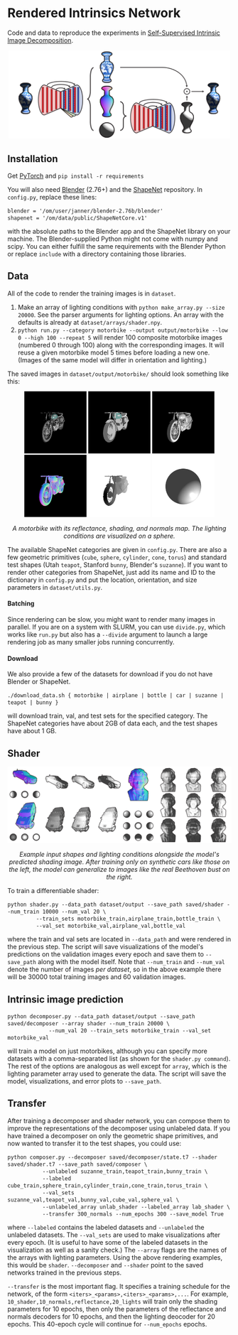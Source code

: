 # Rendered Intrinsics Network
Code and data to reproduce the experiments in [Self-Supervised Intrinsic Image Decomposition](http://people.csail.mit.edu/janner/papers/intrinsic_nips_2017.pdf).

<p align="center">
    <img src='git/figures/intrinsic.png' width='500'/>
</p>

## Installation
Get [PyTorch](http://pytorch.org/) and `pip install -r requirements`

You will also need [Blender](https://www.blender.org/) (2.76+) and the [ShapeNet](https://www.shapenet.org/) repository. In `config.py`, replace these lines:
```
blender = '/om/user/janner/blender-2.76b/blender'
shapenet = '/om/data/public/ShapeNetCore.v1'
```
with the absolute paths to the Blender app and the ShapeNet library on your machine. The Blender-supplied Python might not come with numpy and scipy. You can either fulfill the same requirements with the Blender Python or replace `include` with a directory containing those libraries. 

## Data

All of the code to render the training images is in `dataset`. 
1. Make an array of lighting conditions with `python make_array.py --size 20000`. See the parser arguments for lighting options. An array with the defaults is already at `dataset/arrays/shader.npy`.
2. `python run.py --category motorbike --output output/motorbike --low 0 --high 100 --repeat 5` will render 100 composite motorbike images (numbered 0 through 100) along with the corresponding images. It will reuse a given motorbike model 5 times before loading a new one. (Images of the same model will differ in orientation and lighting.) 

The saved images in `dataset/output/motorbike/` should look something like this:

<p align="center">
    <img src='git/shapenet/96_composite.png' width='140'/>
    <img src='git/shapenet/96_albedo.png' width='140'/>
    <img src='git/shapenet/96_shading.png' width='140'/>
    <img src='git/shapenet/96_normals.png' width='140'/>
    <img src='git/shapenet/96_depth.png' width='140'/>
    <img src='git/shapenet/96_lights.png' width='140'/> 
</p>
<p align="center">
    <em> A motorbike with its reflectance, shading, and normals map. The lighting conditions are visualized on a sphere.</em>
</p>

The available ShapeNet categories are given in `config.py`. There are also a few geometric primitives (`cube`, `sphere`, `cylinder`, `cone`, `torus`) and standard test shapes (Utah `teapot`, Stanford `bunny`, Blender's `suzanne`). If you want to render other categories from ShapeNet, just add its name and ID to the dictionary in `config.py` and put the location, orientation, and size parameters in `dataset/utils.py`.

#### Batching
Since rendering can be slow, you might want to render many images in parallel. If you are on a system with SLURM, you can use `divide.py`, which works like `run.py` but also has a `--divide` argument to launch a large rendering job as many smaller jobs running concurrently.

#### Download
We also provide a few of the datasets for download if you do not have Blender or ShapeNet. 
```
./download_data.sh { motorbike | airplane | bottle | car | suzanne | teapot | bunny }
``` 
will download train, val, and test sets for the specified category. The ShapeNet categories have about 2GB of data each, and the test shapes have about 1 GB. 

## Shader

<p align="center">
    <img src='git/figures/shader.png' width='750'/>
</p>
<p align="center">
    <em> Example input shapes and lighting conditions alongside the model's predicted shading image. After training only on synthetic cars like those on the left, the model can generalize to images like the real Beethoven bust on the right.</em>
</p>

To train a differentiable shader:
```
python shader.py --data_path dataset/output --save_path saved/shader --num_train 10000 --num_val 20 \
		 --train_sets motorbike_train,airplane_train,bottle_train \
		 --val_set motorbike_val,airplane_val,bottle_val
```
where the train and val sets are located in `--data_path` and were rendered in the previous step. The script will save visualizations of the model's predictions on the validation images every epoch and save them to `--save_path` along with the model itself. Note that `--num_train` and `--num_val` denote the number of images <i>per dataset</i>, so in the above example there will be 30000 total training images and 60 validation images.

## Intrinsic image prediction

```
python decomposer.py --data_path dataset/output --save_path saved/decomposer --array shader --num_train 20000 \
		     --num_val 20 --train_sets motorbike_train --val_set motorbike_val
```

will train a model on just motorbikes, although you can specify more datasets with a comma-separated list (as shown for the `shader.py command`). The rest of the options are analogous as well except for `array`, which is the lighting parameter array used to generate the data. The script will save the model, visualizations, and error plots to `--save_path`.

## Transfer
After training a decomposer and shader network, you can compose them to improve the representations of the decomposer using unlabeled data. If you have trained a decomposer on only the geometric shape primitives, and now wanted to transfer it to the test shapes, you could use:
```
python composer.py --decomposer saved/decomposer/state.t7 --shader saved/shader.t7 --save_path saved/composer \
		   --unlabeled suzanne_train,teapot_train,bunny_train \
		   --labeled cube_train,sphere_train,cylinder_train,cone_train,torus_train \
		   --val_sets suzanne_val,teapot_val,bunny_val,cube_val,sphere_val \
		   --unlabeled_array unlab_shader --labeled_array lab_shader \
		   --transfer 300_normals --num_epochs 300 --save_model True 
```
where `--labeled` contains the labeled datasets and `--unlabeled` the unlabeled datasets. The `--val_sets` are used to make visualizations after every epoch. (It is useful to have some of the labeled datasets in the visualization as well as a sanity check.) The `--array` flags are the names of the arrays with lighting parameters. Using the above rendering examples, this would be `shader`. `--decomposer` and `--shader` point to the saved networks trained in the previous steps.

`--transfer` is the most important flag. It specifies a training schedule for the network, of the form `<iters>_<params>,<iters>_<params>,...`. For example, `10_shader,10_normals,reflectance,20_lights` will train only the shading parameters for 10 epochs, then only the parameters of the reflectance and normals decoders for 10 epochs, and then the lighting deocoder for 20 epochs. This 40-epoch cycle will continue for `--num_epochs` epochs.

